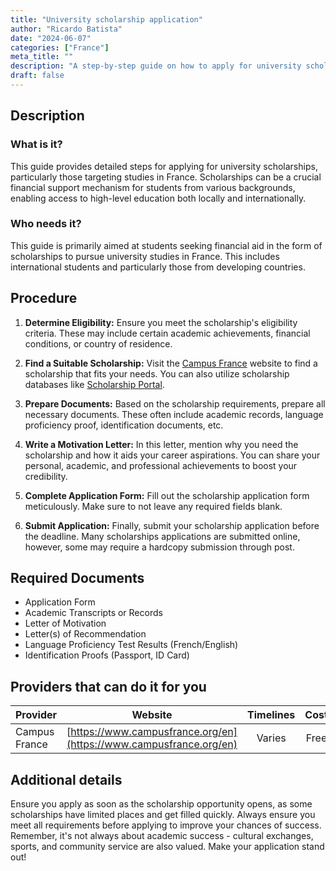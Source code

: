 ```yaml
---
title: "University scholarship application"
author: "Ricardo Batista"
date: "2024-06-07"
categories: ["France"]
meta_title: ""
description: "A step-by-step guide on how to apply for university scholarships in France."
draft: false
---
```


## Description
### What is it?
This guide provides detailed steps for applying for university scholarships, particularly those targeting studies in France. Scholarships can be a crucial financial support mechanism for students from various backgrounds, enabling access to high-level education both locally and internationally.

### Who needs it?
This guide is primarily aimed at students seeking financial aid in the form of scholarships to pursue university studies in France. This includes international students and particularly those from developing countries.

## Procedure

1. **Determine Eligibility:** Ensure you meet the scholarship's eligibility criteria. These may include certain academic achievements, financial conditions, or country of residence.

2. **Find a Suitable Scholarship:** Visit the [Campus France](https://www.campusfrance.org/en) website to find a scholarship that fits your needs. You can also utilize scholarship databases like [Scholarship Portal](https://www.scholarshipportal.com). 

3. **Prepare Documents:** Based on the scholarship requirements, prepare all necessary documents. These often include academic records, language proficiency proof, identification documents, etc. 

4. **Write a Motivation Letter:** In this letter, mention why you need the scholarship and how it aids your career aspirations. You can share your personal, academic, and professional achievements to boost your credibility.

5. **Complete Application Form:** Fill out the scholarship application form meticulously. Make sure to not leave any required fields blank.

6. **Submit Application:** Finally, submit your scholarship application before the deadline. Many scholarships applications are submitted online, however, some may require a hardcopy submission through post.

## Required Documents

- Application Form
- Academic Transcripts or Records
- Letter of Motivation
- Letter(s) of Recommendation
- Language Proficiency Test Results (French/English)
- Identification Proofs (Passport, ID Card)

## Providers that can do it for you

| Provider        |     Website     |     Timelines    |       Cost      |
| --------------- | --------------- |  :-------------: | :-------------: |
| Campus France   |  [https://www.campusfrance.org/en](https://www.campusfrance.org/en) |      Varies      |        Free       |

## Additional details
Ensure you apply as soon as the scholarship opportunity opens, as some scholarships have limited places and get filled quickly. Always ensure you meet all requirements before applying to improve your chances of success. Remember, it's not always about academic success - cultural exchanges, sports, and community service are also valued. Make your application stand out!